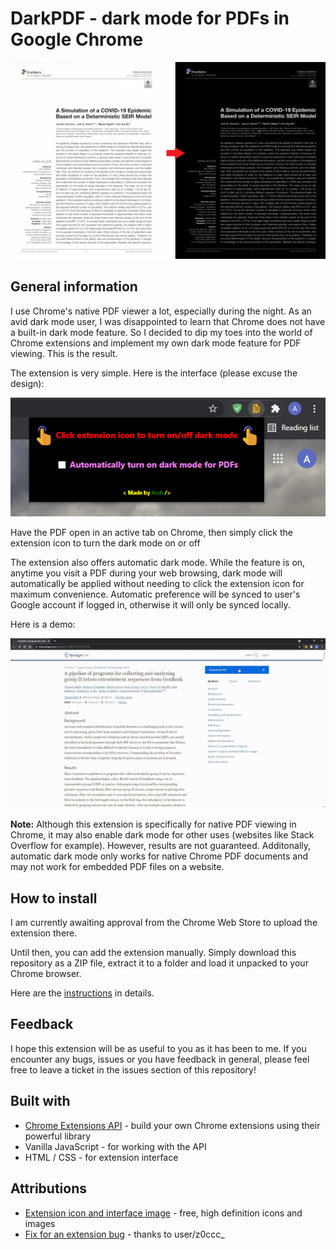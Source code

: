 # DarkPDF - dark mode for PDFs in Google Chrome

![Sample image - 2](demo-files/sample-img-2.png)

## General information

I use Chrome's native PDF viewer a lot, especially during the night. As an avid dark mode user, I was disappointed to learn that Chrome does not have a built-in dark mode feature. So I decided to dip my toes into the world of Chrome extensions and implement my own dark mode feature for PDF viewing. This is the result.

The extension is very simple. Here is the interface (please excuse the design):

![Sample image - 1](demo-files/sample-img-1.png)

Have the PDF open in an active tab on Chrome, then simply click the extension icon to turn the dark mode on or off

The extension also offers automatic dark mode. While the feature is on, anytime you visit a PDF during your web browsing, dark mode will automatically be applied without needing to click the extension icon for maximum convenience. Automatic preference will be synced to user's Google account if logged in, otherwise it will only be synced locally.

Here is a demo:

![Sample video](demo-files/sample-video-1.gif)

**Note:** Although this extension is specifically for native PDF viewing in Chrome, it may also enable dark mode for other uses (websites like Stack Overflow for example). However, results are not guaranteed. Additonally, automatic dark mode only works for native Chrome PDF documents and may not work for embedded PDF files on a website.

## How to install

I am currently awaiting approval from the Chrome Web Store to upload the extension there. 

Until then, you can add the extension manually. Simply download this repository as a ZIP file, extract it to a folder and load it unpacked to your Chrome browser. 

Here are the [instructions](https://webkul.com/blog/how-to-install-the-unpacked-extension-in-chrome/) in details.

## Feedback

I hope this extension will be as useful to you as it has been to me. If you encounter any bugs, issues or you have feedback in general, please feel free to leave a ticket in the issues section of this repository!

## Built with

* [Chrome Extensions API](https://developer.chrome.com/docs/extensions/reference/) - build your own Chrome extensions using their powerful library
* Vanilla JavaScript - for working with the API
* HTML / CSS - for extension interface

## Attributions

* [Extension icon and interface image](https://iconscout.com) - free, high definition icons and images
* [Fix for an extension bug](https://www.reddit.com/r/chrome_extensions/comments/no7igm/chrometabsonactivatedaddlistener_not_working/) - thanks to user/z0ccc_

